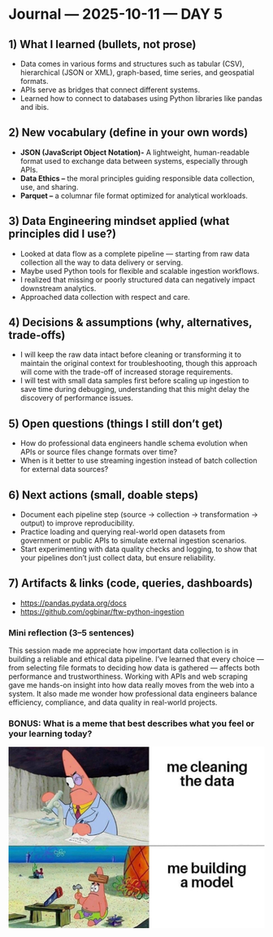 # Journal — 2025-10-11 — DAY 5

## 1) What I learned (bullets, not prose)
- Data comes in various forms and structures such as tabular (CSV), hierarchical (JSON or XML), graph-based, time series, and geospatial formats.
- APIs serve as bridges that connect different systems.
- Learned how to connect to databases using Python libraries like pandas and ibis.

## 2) New vocabulary (define in your own words)
- **JSON (JavaScript Object Notation)-** A lightweight, human-readable format used to exchange data between systems, especially through APIs.
- **Data Ethics –** the moral principles guiding responsible data collection, use, and sharing.
- **Parquet –** a columnar file format optimized for analytical workloads.

## 3) Data Engineering mindset applied (what principles did I use?)
- Looked at data flow as a complete pipeline — starting from raw data collection all the way to data delivery or serving.
- Maybe used Python tools for flexible and scalable ingestion workflows.
- I realized that missing or poorly structured data can negatively impact downstream analytics.
- Approached data collection with respect and care.

## 4) Decisions & assumptions (why, alternatives, trade-offs)
- I will keep the raw data intact before cleaning or transforming it to maintain the original context for troubleshooting, though this approach will come with the trade-off of increased storage requirements.
- I will test with small data samples first before scaling up ingestion to save time during debugging, understanding that this might delay the discovery of performance issues.

## 5) Open questions (things I still don’t get)
- How do professional data engineers handle schema evolution when APIs or source files change formats over time?
- When is it better to use streaming ingestion instead of batch collection for external data sources?

## 6) Next actions (small, doable steps)
- Document each pipeline step (source → collection → transformation → output) to improve reproducibility.
- Practice loading and querying real-world open datasets from government or public APIs to simulate external ingestion scenarios.
- Start experimenting with data quality checks and logging, to show that your pipelines don’t just collect data, but ensure reliability.
  

## 7) Artifacts & links (code, queries, dashboards)
- https://pandas.pydata.org/docs
- https://github.com/ogbinar/ftw-python-ingestion

### Mini reflection (3–5 sentences)
This session made me appreciate how important data collection is in building a reliable and ethical data pipeline. I’ve learned that every choice — from selecting file formats to deciding how data is gathered — affects both performance and trustworthiness. Working with APIs and web scraping gave me hands-on insight into how data really moves from the web into a system. It also made me wonder how professional data engineers balance efficiency, compliance, and data quality in real-world projects.

### BONUS: What is a meme that best describes what you feel or your learning today?

![Alt text](assets/mememe.jpg "what is a data engineer?")
